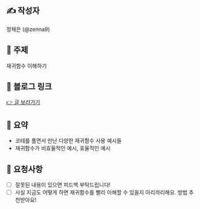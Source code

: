 ## ✍️ 작성자
정채은 (@zenna9)

## 📌 주제
재귀함수 이해하기

## 🔗 블로그 링크
[👉 글 보러가기](https://zenna9.tistory.com/165)

## 📝 요약
- 코테를 풀면서 만난 다양한 재귀함수 사용 예시들
- 재귀함수가 비효율적인 예시, 효율적인 예시

## 🤝 요청사항
- [ ] 잘못된 내용이 있으면 피드백 부탁드립니다!
- [ ] 사실 지금도 어떻게 하면 재귀함수를 빨리 이해할 수 있을지 아리까리해요. 방법 추천받아요!